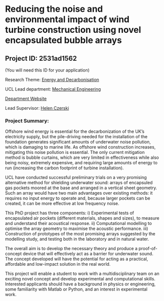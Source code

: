 # Reducing the noise and environmental impact of wind turbine construction using novel encapsulated bubble arrays

## Project ID: **2531ad1562**
(You will need this ID for your application)

Research Theme: [Energy and Decarbonisation](../themes/energy-and-decarbonisation.md)

UCL Lead department: [Mechanical Engineering](../departments/mechanical-engineering.md)

[Department Website](https://www.ucl.ac.uk/mechanical-engineering)

Lead Supervisor: [Helen Czerski](https://profiles.ucl.ac.uk/42545)

### Project Summary:

Offshore wind energy is essential for the decarbonization of the UK’s electricity supply, but the pile-driving needed for the installation of the foundation generates significant amounts of underwater noise pollution, which is damaging to marine life.  As offshore wind construction increases, mitigating this noise pollution is essential. The only current mitigation method is bubble curtains, which are very limited in effectiveness while also being noisy, extremely expensive, and requiring large amounts of energy to run (increasing the carbon footprint of turbine installation).  

UCL have conducted successful preliminary trials on a very promising alternative method for shielding underwater sound: arrays of encapsuled gas pockets moored at the base and arranged in a vertical sheet geometry.  Such an array would have two main advantages over existing methods: it requires no input energy to operate and, because larger pockets can be created, it can be more effective at low frequency noise. 

This PhD project has three components:
i)	Experimental tests of encapsulated air pockets (different materials, shapes and sizes), to measure and understand their acoustical response.
ii)	Computational modelling to optimise the array geometry to maximise the acoustic performance.
iii)	Construction of prototypes of the most promising arrays suggested by the modelling study, and testing both in the laboratory and in natural water.

The overall aim is to develop the necessary theory and produce a proof-of-concept device that will effectively act as a barrier for underwater sound. The concept developed will have the potential for acting as a practical, affordable and low-impact solution in the real world.

This project will enable a student to work with a multidisciplinary team on an exciting novel concept and develop experimental and computational skills.  Interested applicants should have a background in physics or engineering, some familiarity with Matlab or Python, and an interest in experimental work.
